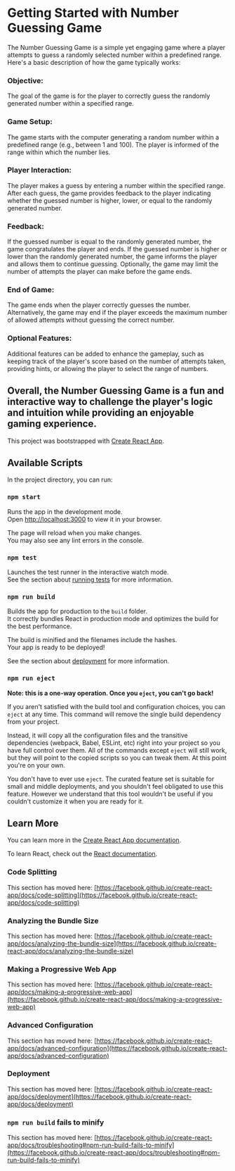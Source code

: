 # Getting Started with Number Guessing Game

The Number Guessing Game is a simple yet engaging game where a player attempts to guess a randomly selected number within a predefined range. Here's a basic description of how the game typically works:

### Objective:
The goal of the game is for the player to correctly guess the randomly generated number within a specified range.
### Game Setup:
The game starts with the computer generating a random number within a predefined range (e.g., between 1 and 100).
The player is informed of the range within which the number lies.
### Player Interaction:
The player makes a guess by entering a number within the specified range.
After each guess, the game provides feedback to the player indicating whether the guessed number is higher, lower, or equal to the randomly generated number.
### Feedback:
If the guessed number is equal to the randomly generated number, the game congratulates the player and ends.
If the guessed number is higher or lower than the randomly generated number, the game informs the player and allows them to continue guessing.
Optionally, the game may limit the number of attempts the player can make before the game ends.
### End of Game:
The game ends when the player correctly guesses the number.
Alternatively, the game may end if the player exceeds the maximum number of allowed attempts without guessing the correct number.
### Optional Features:
Additional features can be added to enhance the gameplay, such as keeping track of the player's score based on the number of attempts taken, providing hints, or allowing the player to select the range of numbers.

## Overall, the Number Guessing Game is a fun and interactive way to challenge the player's logic and intuition while providing an enjoyable gaming experience.

This project was bootstrapped with [Create React App](https://github.com/facebook/create-react-app).

## Available Scripts

In the project directory, you can run:

### `npm start`

Runs the app in the development mode.\
Open [http://localhost:3000](http://localhost:3000) to view it in your browser.

The page will reload when you make changes.\
You may also see any lint errors in the console.

### `npm test`

Launches the test runner in the interactive watch mode.\
See the section about [running tests](https://facebook.github.io/create-react-app/docs/running-tests) for more information.

### `npm run build`

Builds the app for production to the `build` folder.\
It correctly bundles React in production mode and optimizes the build for the best performance.

The build is minified and the filenames include the hashes.\
Your app is ready to be deployed!

See the section about [deployment](https://facebook.github.io/create-react-app/docs/deployment) for more information.

### `npm run eject`

**Note: this is a one-way operation. Once you `eject`, you can't go back!**

If you aren't satisfied with the build tool and configuration choices, you can `eject` at any time. This command will remove the single build dependency from your project.

Instead, it will copy all the configuration files and the transitive dependencies (webpack, Babel, ESLint, etc) right into your project so you have full control over them. All of the commands except `eject` will still work, but they will point to the copied scripts so you can tweak them. At this point you're on your own.

You don't have to ever use `eject`. The curated feature set is suitable for small and middle deployments, and you shouldn't feel obligated to use this feature. However we understand that this tool wouldn't be useful if you couldn't customize it when you are ready for it.

## Learn More

You can learn more in the [Create React App documentation](https://facebook.github.io/create-react-app/docs/getting-started).

To learn React, check out the [React documentation](https://reactjs.org/).

### Code Splitting

This section has moved here: [https://facebook.github.io/create-react-app/docs/code-splitting](https://facebook.github.io/create-react-app/docs/code-splitting)

### Analyzing the Bundle Size

This section has moved here: [https://facebook.github.io/create-react-app/docs/analyzing-the-bundle-size](https://facebook.github.io/create-react-app/docs/analyzing-the-bundle-size)

### Making a Progressive Web App

This section has moved here: [https://facebook.github.io/create-react-app/docs/making-a-progressive-web-app](https://facebook.github.io/create-react-app/docs/making-a-progressive-web-app)

### Advanced Configuration

This section has moved here: [https://facebook.github.io/create-react-app/docs/advanced-configuration](https://facebook.github.io/create-react-app/docs/advanced-configuration)

### Deployment

This section has moved here: [https://facebook.github.io/create-react-app/docs/deployment](https://facebook.github.io/create-react-app/docs/deployment)

### `npm run build` fails to minify

This section has moved here: [https://facebook.github.io/create-react-app/docs/troubleshooting#npm-run-build-fails-to-minify](https://facebook.github.io/create-react-app/docs/troubleshooting#npm-run-build-fails-to-minify)
